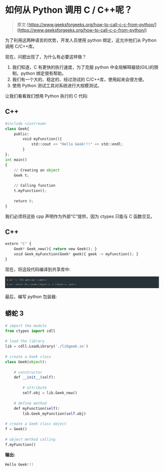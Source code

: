 # 如何从 Python 调用 C / C++呢？

> 原文:[https://www.geeksforgeeks.org/how-to-call-c-c-from-python/](https://www.geeksforgeeks.org/how-to-call-c-c-from-python/)

为了利用这两种语言的优势，开发人员使用 python 绑定，这允许他们从 Python 调用 C/C++库。

现在，问题出现了，为什么有必要这样做？

1.  我们知道，C 有更快的执行速度，为了克服 python 中全局解释器锁(GIL)的限制，python 绑定很有帮助。
2.  我们有一个大的、稳定的、经过测试的 C/C++库，使用起来会很方便。
3.  使用 Python 测试工具对系统进行大规模测试。

让我们看看我们想用 Python 执行的 C 代码:

## C++

```py
#include <iostream>
class Geek{
    public:
        void myFunction(){
            std::cout << "Hello Geek!!!" << std::endl;
        }
};
int main()
{
    // Creating an object
    Geek t; 

    // Calling function
    t.myFunction();  

    return 0;
}
```

我们必须将这些 cpp 声明作为外部“C”提供，因为 ctypes 只能与 C 函数交互。

## C++

```py
extern "C" {
    Geek* Geek_new(){ return new Geek(); }
    void Geek_myFunction(Geek* geek){ geek -> myFunction(); }
}
```

现在，将这段代码编译到共享库中:

![](img/3150bacb8c8eb7b7063214a73f5b5e2a.png)

最后，编写 python 包装器:

## 蟒蛇 3

```py
# import the module
from ctypes import cdll

# load the library
lib = cdll.LoadLibrary('./libgeek.so')

# create a Geek class
class Geek(object):

    # constructor
    def __init__(self):

        # attribute
        self.obj = lib.Geek_new()

    # define method
    def myFunction(self):
        lib.Geek_myFunction(self.obj)

# create a Geek class object
f = Geek()

# object method calling
f.myFunction()
```

**输出:**

```py
Hello Geek!!!

```
